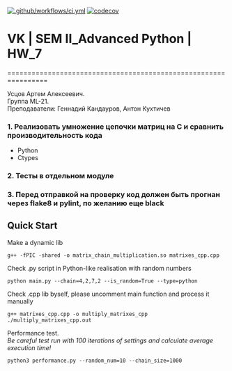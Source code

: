 [![.github/workflows/ci.yml](https://github.com/Totenkaf/advanced_python/actions/workflows/ci.yml/badge.svg)](https://github.com/Totenkaf/advanced_python/actions/workflows/ci.yml)
[![codecov](https://codecov.io/gh/Totenkaf/advanced_python/branch/HW_7/graph/badge.svg?token=5jHkOnOQib)](https://codecov.io/gh/Totenkaf/advanced_python)
# VK | SEM II_Advanced Python | HW_7

================================================================ 
  
Усцов Артем Алексеевич.  
Группа ML-21.  
Преподаватели: Геннадий Кандауров, Антон Кухтичев


### 1. Реализовать умножение цепочки матриц на С и сравнить производительность кода
- Python
- Ctypes

### 2. Тесты в отдельном модуле

### 3. Перед отправкой на проверку код должен быть прогнан через flake8 и pylint, по желанию еще black


## Quick Start
Make a dynamic lib
~~~
g++ -fPIC -shared -o matrix_chain_multiplication.so matrixes_cpp.cpp
~~~

Check .py script in Python-like realisation with random numbers
~~~
python main.py --chain=4,2,7,2 --is_random=True --type=python
~~~

Check .cpp lib byself, please uncomment main function and process it manually
~~~
g++ matrixes_cpp.cpp -o multiply_matrixes_cpp
./multiply_matrixes_cpp.out
~~~

Performance test.  
_Be careful test run with 100 iterations of settings and calculate average execution time!_ 
~~~
python3 performance.py --random_num=10 --chain_size=1000
~~~
